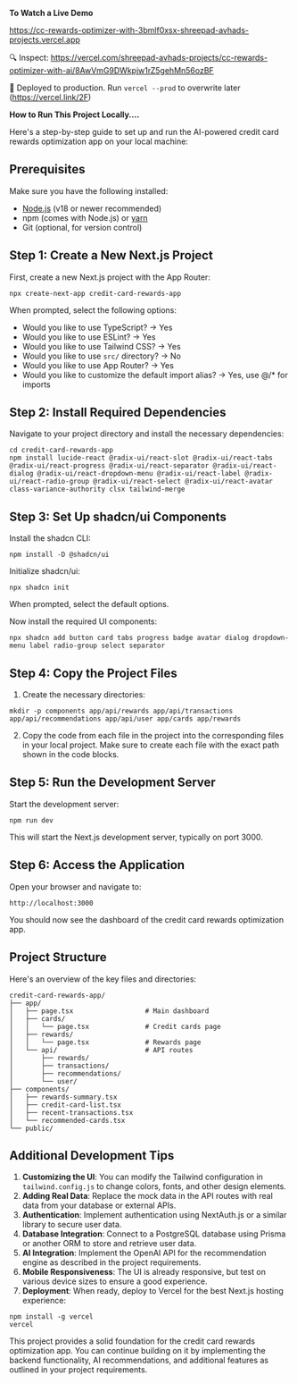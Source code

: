 **To Watch a Live Demo**

https://cc-rewards-optimizer-with-3bmlf0xsx-shreepad-avhads-projects.vercel.app

🔍  Inspect: https://vercel.com/shreepad-avhads-projects/cc-rewards-optimizer-with-ai/8AwVmG9DWkpjw1rZ5gehMn56ozBF

📝  Deployed to production. Run `vercel --prod` to overwrite later (https://vercel.link/2F)

**How to Run This Project Locally....**

Here's a step-by-step guide to set up and run the AI-powered credit card rewards optimization app on your local machine:

## Prerequisites

Make sure you have the following installed:

- [Node.js](https://nodejs.org/) (v18 or newer recommended)
- npm (comes with Node.js) or [yarn](https://yarnpkg.com/)
- Git (optional, for version control)


## Step 1: Create a New Next.js Project

First, create a new Next.js project with the App Router:

```shellscript
npx create-next-app credit-card-rewards-app
```

When prompted, select the following options:

- Would you like to use TypeScript? → Yes
- Would you like to use ESLint? → Yes
- Would you like to use Tailwind CSS? → Yes
- Would you like to use `src/` directory? → No
- Would you like to use App Router? → Yes
- Would you like to customize the default import alias? → Yes, use @/* for imports


## Step 2: Install Required Dependencies

Navigate to your project directory and install the necessary dependencies:

```shellscript
cd credit-card-rewards-app
npm install lucide-react @radix-ui/react-slot @radix-ui/react-tabs @radix-ui/react-progress @radix-ui/react-separator @radix-ui/react-dialog @radix-ui/react-dropdown-menu @radix-ui/react-label @radix-ui/react-radio-group @radix-ui/react-select @radix-ui/react-avatar class-variance-authority clsx tailwind-merge
```

## Step 3: Set Up shadcn/ui Components

Install the shadcn CLI:

```shellscript
npm install -D @shadcn/ui
```

Initialize shadcn/ui:

```shellscript
npx shadcn init
```

When prompted, select the default options.

Now install the required UI components:

```shellscript
npx shadcn add button card tabs progress badge avatar dialog dropdown-menu label radio-group select separator
```

## Step 4: Copy the Project Files

1. Create the necessary directories:


```shellscript
mkdir -p components app/api/rewards app/api/transactions app/api/recommendations app/api/user app/cards app/rewards
```

2. Copy the code from each file in the project into the corresponding files in your local project. Make sure to create each file with the exact path shown in the code blocks.


## Step 5: Run the Development Server

Start the development server:

```shellscript
npm run dev
```

This will start the Next.js development server, typically on port 3000.

## Step 6: Access the Application

Open your browser and navigate to:

```plaintext
http://localhost:3000
```

You should now see the dashboard of the credit card rewards optimization app.

## Project Structure

Here's an overview of the key files and directories:

```plaintext
credit-card-rewards-app/
├── app/
│   ├── page.tsx                  # Main dashboard
│   ├── cards/
│   │   └── page.tsx              # Credit cards page
│   ├── rewards/
│   │   └── page.tsx              # Rewards page
│   └── api/                      # API routes
│       ├── rewards/
│       ├── transactions/
│       ├── recommendations/
│       └── user/
├── components/
│   ├── rewards-summary.tsx
│   ├── credit-card-list.tsx
│   ├── recent-transactions.tsx
│   └── recommended-cards.tsx
└── public/
```

## Additional Development Tips

1. **Customizing the UI**: You can modify the Tailwind configuration in `tailwind.config.js` to change colors, fonts, and other design elements.
2. **Adding Real Data**: Replace the mock data in the API routes with real data from your database or external APIs.
3. **Authentication**: Implement authentication using NextAuth.js or a similar library to secure user data.
4. **Database Integration**: Connect to a PostgreSQL database using Prisma or another ORM to store and retrieve user data.
5. **AI Integration**: Implement the OpenAI API for the recommendation engine as described in the project requirements.
6. **Mobile Responsiveness**: The UI is already responsive, but test on various device sizes to ensure a good experience.
7. **Deployment**: When ready, deploy to Vercel for the best Next.js hosting experience:

```shellscript
npm install -g vercel
vercel
```

This project provides a solid foundation for the credit card rewards optimization app. You can continue building on it by implementing the backend functionality, AI recommendations, and additional features as outlined in your project requirements.
